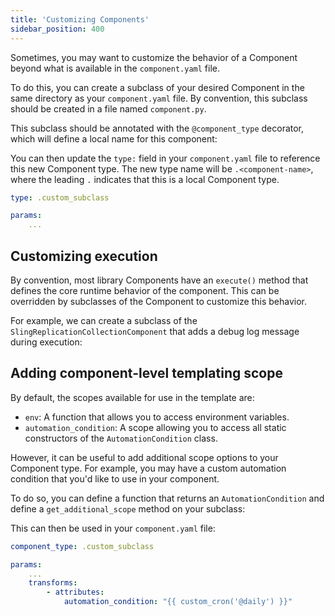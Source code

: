 ```yaml
---
title: 'Customizing Components'
sidebar_position: 400
---
```


Sometimes, you may want to customize the behavior of a Component beyond what is available in the `component.yaml` file.

To do this, you can create a subclass of your desired Component in the same directory as your `component.yaml` file. By convention, this subclass should be created in a file named `component.py`.

This subclass should be annotated with the `@component_type` decorator, which will define a local name for this component:


<CodeExample path="docs_beta_snippets/docs_beta_snippets/guides/components/custom-subclass/basic-subclass.py" language="python" />

You can then update the `type:` field in your `component.yaml` file to reference this new Component type. The new type name will be `.<component-name>`, where the leading `.` indicates that this is a local Component type.

```yaml
type: .custom_subclass

params:
    ...
```

## Customizing execution

By convention, most library Components have an `execute()` method that defines the core runtime behavior of the component. This can be overridden by subclasses of the Component to customize this behavior.

For example, we can create a subclass of the `SlingReplicationCollectionComponent` that adds a debug log message during execution:

<CodeExample path="docs_beta_snippets/docs_beta_snippets/guides/components/custom-subclass/debug-mode.py" language="python" />


## Adding component-level templating scope

By default, the scopes available for use in the template are:

- `env`: A function that allows you to access environment variables.
- `automation_condition`: A scope allowing you to access all static constructors of the `AutomationCondition` class.

However, it can be useful to add additional scope options to your Component type. For example, you may have a custom automation condition that you'd like to use in your component.

To do so, you can define a function that returns an `AutomationCondition` and define a `get_additional_scope` method on your subclass:

<CodeExample path="docs_beta_snippets/docs_beta_snippets/guides/components/custom-subclass/custom-scope.py" language="python" />

This can then be used in your `component.yaml` file:

```yaml
component_type: .custom_subclass

params:
    ...
    transforms:
        - attributes:
            automation_condition: "{{ custom_cron('@daily') }}"
```
